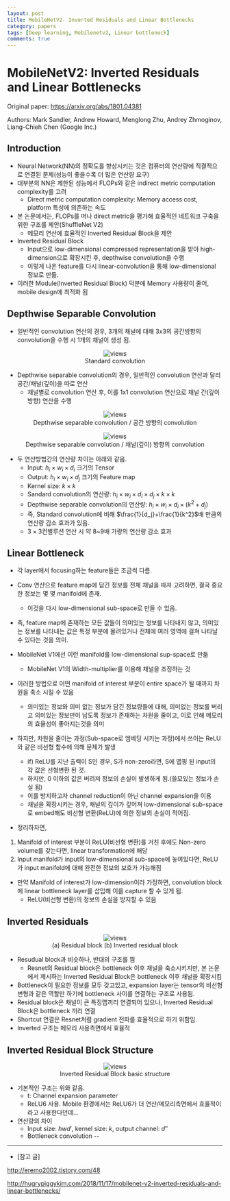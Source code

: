 ```yaml
---
layout: post
title: MobileNetV2- Inverted Residuals and Linear Bottlenecks
category: papers
tags: [Deep learning, Mobilenetv2, Linear bottleneck]
comments: true
---
```


# MobileNetV2: Inverted Residuals and Linear Bottlenecks

Original paper: https://arxiv.org/abs/1801.04381

Authors: Mark Sandler, Andrew Howard, Menglong Zhu, Andrey Zhmoginov, Liang-Chieh Chen (Google Inc.)

## Introduction
- Neural Network(NN)의 정확도를 향상시키는 것은 컴퓨터의 연산량에 직결적으로 연결된 문제(성능이 좋을수록 더 많은 연산량 요구)
- 대부분의 NN은 제한된 성능에서 FLOPs와 같은 indirect metric computation complexity를 고려
  - Direct metric computation complexity: Memory access cost, platform 특성에 의존하는 속도
- 본 논문에서는, FLOPs를 떠나 direct metric을 평가해 효율적인 네트워크 구축을 위한 구조를 제안(ShuffleNet V2)
  - 메모리 연산에 효율적인 Inverted Residual Block을 제안
- Inverted Residual Block
  - Input으로 low-dimensional compressed representation을 받아 high-dimension으로 확장시킨 후, depthwise convolution을 수행
  - 이렇게 나온 feature를 다시 linear-convolution을 통해 low-dimensional 정보로 만듦.
- 이러한 Module(Inverted Residual Block) 덕분에 Memory 사용량이 줄어, mobile design에 최적화 됨

## Depthwise Separable Convolution
- 일반적인 convolution 연산의 경우, 3개의 채널에 대해 3x3의 공간방향의 convolution을 수행 시 1개의 채널이 생성 됨.
<center>
<figure>
<img src="/assets/post_img/papers/2019-01-09-mobilenetv2/fig1.png" alt="views">
<figcaption>Standard convolution</figcaption>
</figure>
</center>

- Depthwise separable convolution의 경우, 일반적인 convolution 연산과 달리 공간/채널(깊이)을 따로 연산
  - 채널별로 convolution 연산 후, 이를 1x1 convolution 연산으로 채널 간(깊이 방향) 연산을 수행
<center>
<figure>
<img src="/assets/post_img/papers/2019-01-09-mobilenetv2/fig2.png" alt="views">
<figcaption>Depthwise separable convolution / 공간 방향의 convolution</figcaption>
</figure>
</center>

<center>
<figure>
<img src="/assets/post_img/papers/2019-01-09-mobilenetv2/fig3.png" alt="views">
<figcaption>Depthwise separable convolution / 채널(깊이) 방향의 convolution</figcaption>
</figure>
</center>

- 두 연산방법간의 연산량 차이는 아래와 같음. 
  - Input: $h_{i}\times w_{i}\times d_{i}$ 크기의 Tensor
  - Output: $h_{i}\times w_{i}\times d_{j}$ 크기의 Feature map
  - Kernel size: $k\times k$
  - Sandard convolution의 연산량: $h_{i}\times w_{i}\times d_{i}\times d_{j}\times k\times k$
  - Depthwise separable convolution의 연산량: $h_{i}\times w_{i}\times d_{i}\times (k^{2}+d_{j})$
  - 즉, Standard convolution에 비해 $\frac{1}{d_j}+\frac{1}{k^2}$배 만큼의 연산량 감소 효과가 있음.
  - $3\times 3$컨벌루션 연산 시 약 8~9배 가량의 연산량 감소 효과

## Linear Bottleneck
- 각 layer에서 focusing하는 feature들은 조금씩 다름.
- Conv 연산으로 feature map에 담긴 정보를 전체 채널을 따져 고려하면, 결국 중요한 정보는 몇 몇 manifold에 존재.
  - 이것을 다시 low-dimensional sub-space로 만들 수 있음.

- 즉, feature map에 존재하는 모든 값들이 의미있는 정보를 나타내지 않고, 의미있는 정보를 나타내는 값은 특정 부분에 몰려있거나 전체에 여러 영역에 걸쳐 나타날 수 있다는 것을 의미.

- MobileNet V1에선 이런 manifold를 low-dimensional sup-space로 만듦
  - MobileNet V1의 Width-multiplier를 이용해 채널을 조정하는 것
- 이러한 방법으로 어떤 manifold of interest 부분이 entire space가 될 때까지 차원을 축소 시킬 수 있음
  - 의미있는 정보와 의미 없는 정보가 담긴 정보량들에 대해, 의미없는 정보를 버리고 의미있는 정보만이 남도록 정보가 존재하는 차원을 줄이고, 이로 인해 메모리의 효율성이 좋아지는것을 의미
- 하지만, 차원을 줄이는 과정(Sub-space로 엠베딩 시키는 과정)에서 쓰이는 ReLU와 같은 비선형 함수에 의해 문제가 발생
  - if) ReLU를 지난 출력이 S인 경우, S가 non-zero라면, S에 맵핑 된 input의 각 값은 선형변환 된 것.
  - 하지만, 0 이하의 값은 버려져 정보의 손실이 발생하게 됨.(쓸모있는 정보가 손실 됨)
  - 이를 방지하고자 channel reduction이 아닌 channel expansion을 이용
  - 채널을 확장시키는 경우, 채널의 깊이가 깊어져 low-dimensional sub-space로 embed해도 비선형 변환(ReLU)에 의한 정보의 손실이 적어짐.

- 정리하자면,
1. Manifold of interest 부분이 ReLU(비선형 변환)를 거친 후에도 Non-zero volume를 갖는다면, linear transformation에 해당
2. Input manifold가 input의 low-dimensional sub-space에 놓여있다면, ReLU가 input manifold에 대해 완전한 정보의 보호가 가능해짐

- 만약 Manifold of interest가 low-dimension이라 가정하면, convolution block에 linear bottleneck layer를 삽입해 이를 capture 할 수 있게 됨.
  - ReLU(비선형 변환)의 정보의 손실을 방지할 수 있음

## Inverted Residuals
<center>
<figure>
<img src="/assets/post_img/papers/2019-01-09-mobilenetv2/fig5.png" alt="views">
<figcaption>(a) Residual block  (b) Inverted residual block</figcaption>
</figure>
</center>

- Resudual block과 비슷하나, 반대의 구조를 띔
  - Resnet의 Residual block은 bottleneck 이후 채널을 축소시키지만, 본 논문에서 제시하는 Inverted Residual Block은 bottleneck 이후 채널을 확장시킴
- Bottleneck이 필요한 정보를 모두 갖고있고, expansion layer는 tensor의 비선형 변형과 같은 역할만 하기에 bottleneck 사이를 연결하는 구조로 사용됨.
- Residual block은 채널이 큰 특징맵끼리 연결되어 있으나, Inverted Residual Block은 bottleneck 끼리 연결
- Shortcut 연결은 Resnet처럼 gradient 전파를 효율적으로 하기 위함임.
- Inverted 구조는 메모리 사용측면에서 효율적

## Inverted Residual Block Structure

<center>
<figure>
<img src="/assets/post_img/papers/2019-01-09-mobilenetv2/fig6.png" alt="views">
<figcaption>Inverted Residual Block basic structure</figcaption>
</figure>
</center>

- 기본적인 구조는 위와 같음.
  - t: Channel expansion parameter
  - ReLU6 사용. Mobile 환경에서는 ReLU6가 더 연산/메모리측면에서 효율적이라고 사용한다던데...
- 연산량의 차이
  - Input size: $hwd'$, kernel size: $k$, output channel: $d''$
  - Bottleneck convolution
  -- 





---

- [참고 글]

http://eremo2002.tistory.com/48

http://hugrypiggykim.com/2018/11/17/mobilenet-v2-inverted-residuals-and-linear-bottlenecks/
